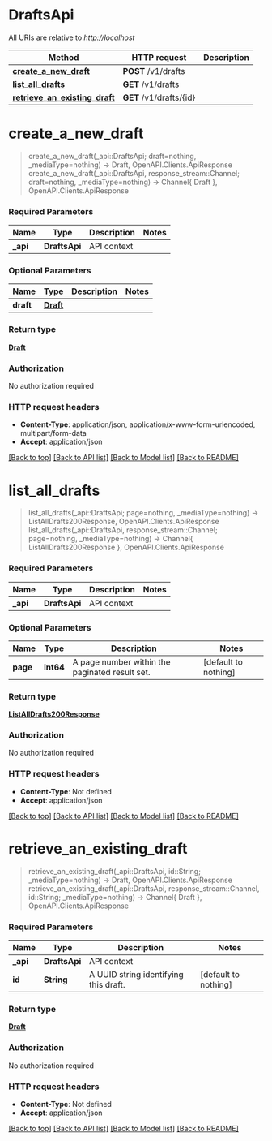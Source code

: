 # DraftsApi

All URIs are relative to *http://localhost*

Method | HTTP request | Description
------------- | ------------- | -------------
[**create_a_new_draft**](DraftsApi.md#create_a_new_draft) | **POST** /v1/drafts | 
[**list_all_drafts**](DraftsApi.md#list_all_drafts) | **GET** /v1/drafts | 
[**retrieve_an_existing_draft**](DraftsApi.md#retrieve_an_existing_draft) | **GET** /v1/drafts/{id} | 


# **create_a_new_draft**
> create_a_new_draft(_api::DraftsApi; draft=nothing, _mediaType=nothing) -> Draft, OpenAPI.Clients.ApiResponse <br/>
> create_a_new_draft(_api::DraftsApi, response_stream::Channel; draft=nothing, _mediaType=nothing) -> Channel{ Draft }, OpenAPI.Clients.ApiResponse





### Required Parameters

Name | Type | Description  | Notes
------------- | ------------- | ------------- | -------------
 **_api** | **DraftsApi** | API context | 

### Optional Parameters

Name | Type | Description  | Notes
------------- | ------------- | ------------- | -------------
 **draft** | [**Draft**](Draft.md)|  | 

### Return type

[**Draft**](Draft.md)

### Authorization

No authorization required

### HTTP request headers

 - **Content-Type**: application/json, application/x-www-form-urlencoded, multipart/form-data
 - **Accept**: application/json

[[Back to top]](#) [[Back to API list]](../README.md#api-endpoints) [[Back to Model list]](../README.md#models) [[Back to README]](../README.md)

# **list_all_drafts**
> list_all_drafts(_api::DraftsApi; page=nothing, _mediaType=nothing) -> ListAllDrafts200Response, OpenAPI.Clients.ApiResponse <br/>
> list_all_drafts(_api::DraftsApi, response_stream::Channel; page=nothing, _mediaType=nothing) -> Channel{ ListAllDrafts200Response }, OpenAPI.Clients.ApiResponse





### Required Parameters

Name | Type | Description  | Notes
------------- | ------------- | ------------- | -------------
 **_api** | **DraftsApi** | API context | 

### Optional Parameters

Name | Type | Description  | Notes
------------- | ------------- | ------------- | -------------
 **page** | **Int64**| A page number within the paginated result set. | [default to nothing]

### Return type

[**ListAllDrafts200Response**](ListAllDrafts200Response.md)

### Authorization

No authorization required

### HTTP request headers

 - **Content-Type**: Not defined
 - **Accept**: application/json

[[Back to top]](#) [[Back to API list]](../README.md#api-endpoints) [[Back to Model list]](../README.md#models) [[Back to README]](../README.md)

# **retrieve_an_existing_draft**
> retrieve_an_existing_draft(_api::DraftsApi, id::String; _mediaType=nothing) -> Draft, OpenAPI.Clients.ApiResponse <br/>
> retrieve_an_existing_draft(_api::DraftsApi, response_stream::Channel, id::String; _mediaType=nothing) -> Channel{ Draft }, OpenAPI.Clients.ApiResponse





### Required Parameters

Name | Type | Description  | Notes
------------- | ------------- | ------------- | -------------
 **_api** | **DraftsApi** | API context | 
**id** | **String**| A UUID string identifying this draft. | [default to nothing]

### Return type

[**Draft**](Draft.md)

### Authorization

No authorization required

### HTTP request headers

 - **Content-Type**: Not defined
 - **Accept**: application/json

[[Back to top]](#) [[Back to API list]](../README.md#api-endpoints) [[Back to Model list]](../README.md#models) [[Back to README]](../README.md)

